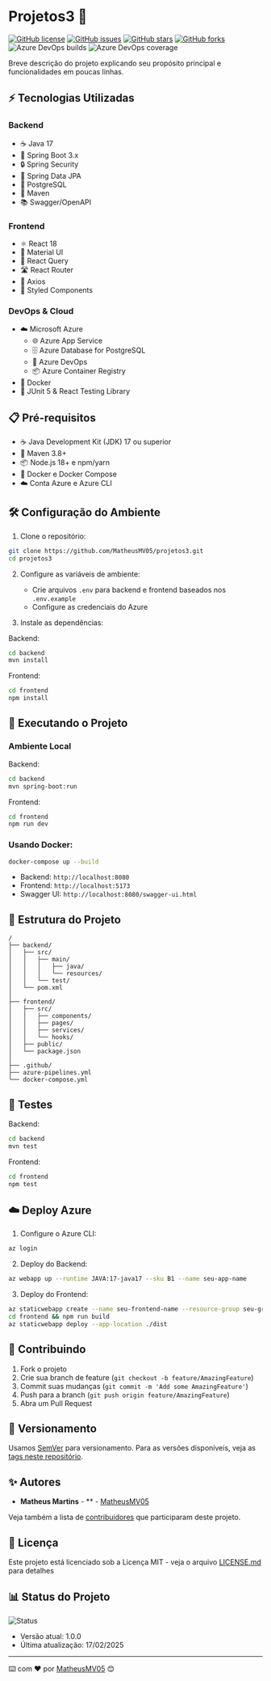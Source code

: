 # Projetos3 🚀

[![GitHub license](https://img.shields.io/github/license/MatheusMV05/projetos3)](https://github.com/MatheusMV05/projetos3/blob/main/LICENSE)
[![GitHub issues](https://img.shields.io/github/issues/MatheusMV05/projetos3)](https://github.com/MatheusMV05/projetos3/issues)
[![GitHub stars](https://img.shields.io/github/stars/MatheusMV05/projetos3)](https://github.com/MatheusMV05/projetos3/stargazers)
[![GitHub forks](https://img.shields.io/github/forks/MatheusMV05/projetos3)](https://github.com/MatheusMV05/projetos3/network)
![Azure DevOps builds](https://img.shields.io/azure-devops/build/seu-projeto/seu-pipeline)
![Azure DevOps coverage](https://img.shields.io/azure-devops/coverage/seu-projeto/seu-pipeline)

Breve descrição do projeto explicando seu propósito principal e funcionalidades em poucas linhas.

## ⚡ Tecnologias Utilizadas

### Backend
- ☕ Java 17
- 🍃 Spring Boot 3.x
- 🔒 Spring Security
- 🎯 Spring Data JPA
- 🐘 PostgreSQL
- 🔧 Maven
- 📚 Swagger/OpenAPI

### Frontend
- ⚛️ React 18
- 🎨 Material UI
- 🔄 React Query
- 🛣️ React Router
- 📡 Axios
- 💅 Styled Components

### DevOps & Cloud
- ☁️ Microsoft Azure
  - 🌐 Azure App Service
  - 🗄️ Azure Database for PostgreSQL
  - 🔄 Azure DevOps
  - 📦 Azure Container Registry
- 🐳 Docker
- 🧪 JUnit 5 & React Testing Library

## 📋 Pré-requisitos

- ☕ Java Development Kit (JDK) 17 ou superior
- 🔧 Maven 3.8+
- 📦 Node.js 18+ e npm/yarn
- 🐳 Docker e Docker Compose
- ☁️ Conta Azure e Azure CLI

## 🛠️ Configuração do Ambiente

1. Clone o repositório:
```bash
git clone https://github.com/MatheusMV05/projetos3.git
cd projetos3
```

2. Configure as variáveis de ambiente:
   - Crie arquivos `.env` para backend e frontend baseados nos `.env.example`
   - Configure as credenciais do Azure

3. Instale as dependências:

Backend:
```bash
cd backend
mvn install
```

Frontend:
```bash
cd frontend
npm install
```

## 🚀 Executando o Projeto

### Ambiente Local

Backend:
```bash
cd backend
mvn spring-boot:run
```

Frontend:
```bash
cd frontend
npm run dev
```

### Usando Docker:

```bash
docker-compose up --build
```

- Backend: `http://localhost:8080`
- Frontend: `http://localhost:5173`
- Swagger UI: `http://localhost:8080/swagger-ui.html`

## 📁 Estrutura do Projeto

```
/
├── backend/
│   ├── src/
│   │   ├── main/
│   │   │   ├── java/
│   │   │   └── resources/
│   │   └── test/
│   └── pom.xml
│
├── frontend/
│   ├── src/
│   │   ├── components/
│   │   ├── pages/
│   │   ├── services/
│   │   └── hooks/
│   ├── public/
│   └── package.json
│
├── .github/
├── azure-pipelines.yml
└── docker-compose.yml
```

## 🧪 Testes

Backend:
```bash
cd backend
mvn test
```

Frontend:
```bash
cd frontend
npm test
```

## ☁️ Deploy Azure

1. Configure o Azure CLI:
```bash
az login
```

2. Deploy do Backend:
```bash
az webapp up --runtime JAVA:17-java17 --sku B1 --name seu-app-name
```

3. Deploy do Frontend:
```bash
az staticwebapp create --name seu-frontend-name --resource-group seu-grupo
cd frontend && npm run build
az staticwebapp deploy --app-location ./dist
```

## 🤝 Contribuindo

1. Fork o projeto
2. Crie sua branch de feature (`git checkout -b feature/AmazingFeature`)
3. Commit suas mudanças (`git commit -m 'Add some AmazingFeature'`)
4. Push para a branch (`git push origin feature/AmazingFeature`)
5. Abra um Pull Request

## 📌 Versionamento

Usamos [SemVer](http://semver.org/) para versionamento. Para as versões disponíveis, veja as [tags neste repositório](https://github.com/MatheusMV05/projetos3/tags).

## ✨ Autores

* **Matheus Martins** - ** - [MatheusMV05](https://github.com/MatheusMV05)

Veja também a lista de [contribuidores](https://github.com/MatheusMV05/projetos3/contributors) que participaram deste projeto.

## 📝 Licença

Este projeto está licenciado sob a Licença MIT - veja o arquivo [LICENSE.md](LICENSE.md) para detalhes

## 📊 Status do Projeto

![Status](https://img.shields.io/badge/Status-Em%20Desenvolvimento-green)
* Versão atual: 1.0.0
* Última atualização: 17/02/2025

---
⌨️ com ❤️ por [MatheusMV05](https://github.com/MatheusMV05) 😊
